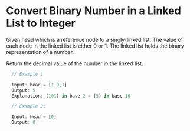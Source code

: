 # Convert Binary Number in a Linked List to Integer

Given head which is a reference node to a singly-linked list. The value of each node in the linked list is either 0 or 1. The linked list holds the binary representation of a number.

Return the decimal value of the number in the linked list.

```javascript
  // Example 1

  Input: head = [1,0,1]
  Output: 5
  Explanation: (101) in base 2 = (5) in base 10

  // Example 2:

  Input: head = [0]
  Output: 0
```
